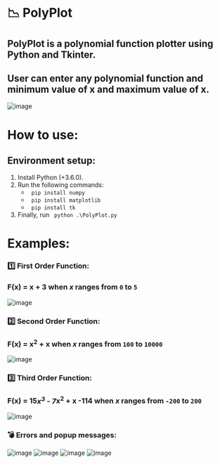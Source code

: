 # :chart_with_downwards_trend: PolyPlot
## PolyPlot is a polynomial function plotter using Python and Tkinter.
## User can enter any polynomial function and minimum value of x and maximum value of x.

![image](https://user-images.githubusercontent.com/62077516/169409615-71ed42ee-0c07-4a01-b1ec-8d582e6d7389.png)

# How to use:
  ## Environment setup:
   1. Install Python (+3.6.0).
   2. Run the following commands:
      * ``` pip install numpy```
      * ``` pip install matplotlib```
      * ``` pip install tk```
   3. Finally, run ``` python .\PolyPlot.py```
      
 
 # Examples:
 ### :one: First Order Function:
 ### F(x) = x + 3 when ***x*** ranges from ```0``` to ```5```
 ![image](https://user-images.githubusercontent.com/62077516/169406626-a68b59c8-2584-4532-91a1-a3e36bca2567.png)

  
 ### :two: Second Order Function:
 ### F(x) = x<sup>2</sup> + x when ***x*** ranges from ```100``` to ```10000```
 ![image](https://user-images.githubusercontent.com/62077516/169407641-a63e9377-6493-4d20-ab5e-cd201720e995.png)

 ### :three: Third Order Function:
 ### F(x) = 15*x<sup>3</sup> - 7*x<sup>2</sup> + x -114 when ***x*** ranges from ```-200``` to ```200```
![image](https://user-images.githubusercontent.com/62077516/169407949-3026a3dd-c33a-4cb7-b5df-2568a953ef67.png)

### :bomb: Errors and popup messages:
![image](https://user-images.githubusercontent.com/62077516/169409733-86675baa-f18e-479d-a58f-3f9f3f3fbcff.png)
![image](https://user-images.githubusercontent.com/62077516/169409827-d65b4ee3-e3ec-475e-b6e4-03b83d65ce69.png)
![image](https://user-images.githubusercontent.com/62077516/169409908-3bdb4017-c378-4732-9d2c-1f2ddf642e71.png)
![image](https://user-images.githubusercontent.com/62077516/169410166-3f0bb9d1-551f-4844-b98d-eeec402e5d84.png)





